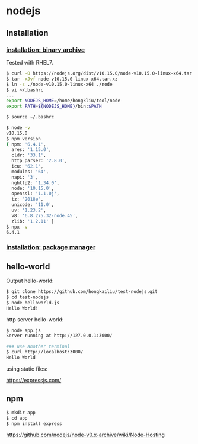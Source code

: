 # nodejs

## Installation

### [installation: binary archive](https://github.com/nodejs/help/wiki/Installation)

Tested with RHEL7.

```bash
$ curl -O https://nodejs.org/dist/v10.15.0/node-v10.15.0-linux-x64.tar.xz
$ tar -xJvf node-v10.15.0-linux-x64.tar.xz
$ ln -s ./node-v10.15.0-linux-x64 ./node
$ vi ~/.bashrc
...
export NODEJS_HOME=/home/hongkliu/tool/node
export PATH=${NODEJS_HOME}/bin:$PATH

$ source ~/.bashrc

$ node -v
v10.15.0
$ npm version
{ npm: '6.4.1',
  ares: '1.15.0',
  cldr: '33.1',
  http_parser: '2.8.0',
  icu: '62.1',
  modules: '64',
  napi: '3',
  nghttp2: '1.34.0',
  node: '10.15.0',
  openssl: '1.1.0j',
  tz: '2018e',
  unicode: '11.0',
  uv: '1.23.2',
  v8: '6.8.275.32-node.45',
  zlib: '1.2.11' }
$ npx -v
6.4.1


```

### [installation: package manager](https://nodejs.org/en/download/package-manager/)

## hello-world

Output hello-world:

```bash
$ git clone https://github.com/hongkailiu/test-nodejs.git
$ cd test-nodejs
$ node helloworld.js 
Hello World!

```

http server hello-world:
```bash
$ node app.js 
Server running at http://127.0.0.1:3000/

### use another terminal
$ curl http://localhost:3000/
Hello World

```

using static files:

https://expressjs.com/

## npm

```bash
$ mkdir app
$ cd app
$ npm install express

```


https://github.com/nodejs/node-v0.x-archive/wiki/Node-Hosting